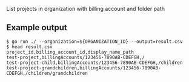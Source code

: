 List projects in organization with billing account and folder path

## Example output

```
$ go run ./ --organization=${ORGANIZATION_ID} --output=result.csv
$ head result.csv
project_id,billing_account_id,display_name_path
test-project,billingAccounts/123456-7890AB-CDEFGH,/
test-project-child,billingAccounts/123456-7890AB-CDEFGH,/children
test-project-grandchildren,billingAccounts/123456-7890AB-CDEFGH,/children/grandchildren
```

